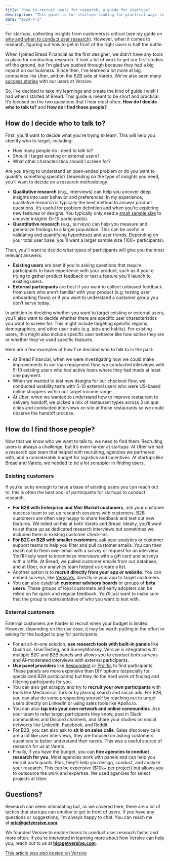 ```yaml
---
title: "How to recruit users for research, a guide for startups"
description: "This guide is for startups looking for practical ways to recruit participants for user research. We'll cover actionable tips on how to get started."
date: "2024-4-3"
---
```


For startups, collecting insights from customers is critical (see my guide on [why and when to conduct user research](https://www.getversive.com/blog/why-and-when-conduct-research)). However, when it comes to research, figuring out how to get in front of the right users is half the battle.

When I joined Bread Financial as the first designer, we didn’t have any tools in place for conducting research. It took a lot of work to get our first studies off the ground, but I’m glad we pushed through because they had a big impact on our business. Since then, I’ve learned a lot more at big companies like Uber, and on the B2B side at Vareto. We’ve also seen many [success stories](https://www.getversive.com/blog/versive-olaclick) with our users at Versive.

So, I’ve decided to take my learnings and create the kind of guide I wish I had when I started at Bread. This guide is meant to be short and practical. It’s focused on the two questions that I hear most often: **How do I decide who to talk to?** and **How do I find those people?**

## How do I decide who to talk to?

First, you'll want to decide what you're trying to learn. This will help you identify who to target, including:

- How many people do I need to talk to?
- Should I target existing or external users?
- What other characteristics should I screen for?

Are you trying to understand an open-ended problem or do you want to quantify something specific? Depending on the type of insights you need, you'll want to decide on a research methodology:

- **Qualitative research** (e.g., interviews) can help you uncover deep insights into user behavior and preferences. In my experience, qualitative research is typically the best method to answer product questions. It’s useful for problem definition and when you’re exploring new features or designs. You typically only need a [small sample size](https://www.nngroup.com/articles/why-you-only-need-to-test-with-5-users/) to uncover insights (5-10 participants).
- **Quantitative research** (e.g., surveys) can help you measure and generalize findings to a larger population. This can be useful in validating and quantifying hypotheses and user trends. Depending on your total user base, you’ll want a larger sample size (100+ participants).

Then, you'll want to decide what types of participants will give you the most relevant answers:

- **Existing users** are best if you’re asking questions that require participants to have experience with your product, such as if you’re trying to gather product feedback or test a feature you'll launch to existing users.
- **External participants** are best if you want to collect unbiased feedback from users who aren’t familiar with your product (e.g. testing user onboarding flows) or if you want to understand a customer group you don’t serve today.

In addition to deciding whether you want to target existing or external users, you’ll also want to decide whether there are specific user characteristics you want to screen for. This might include targeting specific regions, demographics, and other user traits (e.g. jobs and habits). For existing users, this might also include specific user behavior like how active they are or whether they’ve used specific features.

Here are a few examples of how I've decided who to talk to in the past:

- At Bread Financial, when we were investigating how we could make improvements to our loan repayment flow, we conducted interviews with 5-10 existing users who had active loans where they had made at least one payment.
- When we wanted to test new designs for our checkout flow, we conducted usability tests with 5-10 external users who were US-based online shoppers within our target income range.
- At Uber, when we wanted to understand how to improve restaurant to delivery handoff, we picked a mix of restaurant types across 3 unique cities and conducted interviews on site at those restaurants so we could observe the handoff process.

## How do I find those people?

Now that we know who we want to talk to, we need to find them. Recruiting users is always a challenge, but it’s even harder at startups. At Uber we had a research ops team that helped with recruiting, agencies we partnered with, and a considerable budget for logistics and incentives. At startups like Bread and Vareto, we needed to be a lot scrappier in finding users.

### Existing customers

If you’re lucky enough to have a base of existing users you can reach out to, this is often the best pool of participants for startups to conduct research.

- **For B2B with Enterprise and Mid-Market customers**, ask your customer success team to set up research sessions with customers. B2B customers are often very happy to share feedback and test out new features. We relied on this at both Vareto and Bread. Ideally, you’ll want to set these up as dedicated research interviews but sometimes we included them in existing customer check-ins.
- **For B2C or B2B with smaller customers**, ask your analytics or customer support teams to help you filter and pull customer emails. You can then reach out to them over email with a survey or request for an interview. You’ll likely want to incentivize interviews with a gift card and surveys with a raffle. At Bread, we pulled customer emails from our database, and at Uber, our analytics team helped us create a list.
- Another option is to **recruit directly from your app or website**. You can embed surveys, like [Versive’s](https://getversive.com), directly in your app to target customers.
- You can also establish **customer advisory boards** or groups of **beta users**. These groups of loyal customers and early adopters can be relied on for quick and regular feedback. You’ll just want to make sure that the group is representative of who you want to test with.

### External customers

External customers are harder to recruit when your budget is limited. However, depending on the use case, it may be worth putting in the effort or asking for the budget to pay for participants.

- For an all-in-one solution, **use research tools with built-in panels** like Qualtrics, UserTesting, and SurveyMonkey. Versive is integrated with multiple B2C and B2B panels and allows you to conduct both surveys and AI-moderated interviews with external participants.
- **Use panel providers** like [Respondent](https://www.respondent.io/) or [Prolific](https://www.prolific.com/) to find participants. These panels are more expensive than DIY options (especially for specialized B2B participants) but they do the hard work of finding and filtering participants for you.
- You can also get scrappy and try to **recruit your own participants** with tools like Mechanical Turk or by placing search and social ads. For B2B, you can also do some prospecting yourself by reaching out to target users directly on LinkedIn or using sales tools like Apollo.io.
- You can also **tap into your own network and online communities**. Ask your team to refer target participants they know, post in Slack communities and Discord channels, and share your studies on social networks like LinkedIn, Facebook, and Reddit.
- For B2B, you can also ask to **sit in on sales calls**. Sales discovery calls are a lot like user interviews, they are focused on asking customers questions to better understand their needs. This was a useful source of research for us at Vareto.
- Finally, if you have the budget, you can **hire agencies to conduct research for you**. Most agencies work with panels and can help you recruit participants. Plus, they’ll help you design, conduct, and analyze your research. This can be expensive ($10k+ per project) but allows you to outsource the work and expertise. We used agencies for select projects at Uber.

## Questions?

Research can seem intimidating but, as we covered here, there are a lot of tactics that startups can employ to get in front of users. If you have any questions or suggestions, I'm always happy to chat. You can reach me at **[eric@getversive.com](mailto:eric@getversive.com)**.

We founded Versive to enable teams to conduct user research faster and more often. If you're interested in learning more about how Versive can help you, reach out to us at **[hi@getversive.com](mailto:hi@getversive.com)**.

[This article was also posted on Versive](https://www.getversive.com/blog/how-to-users-for-research)
